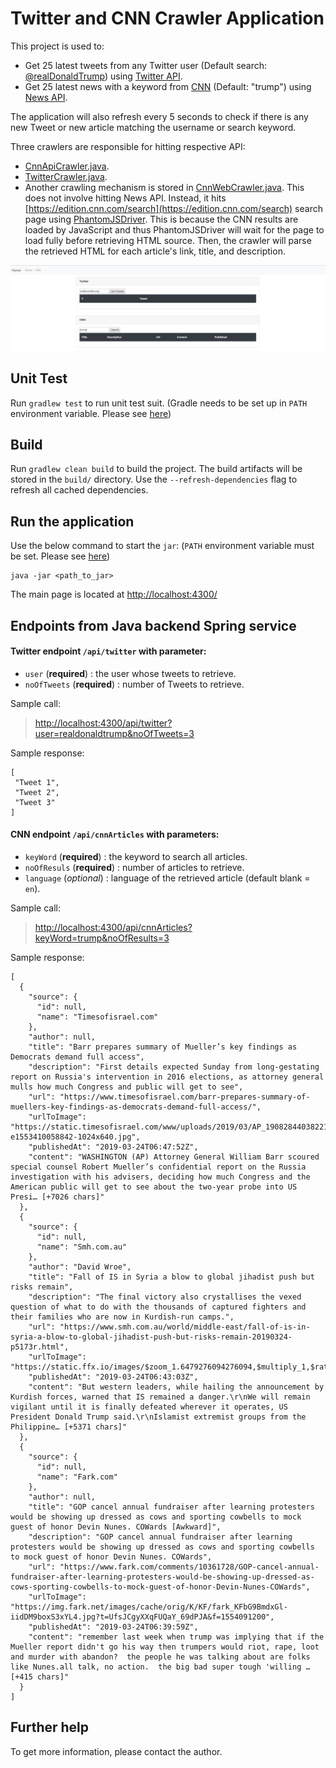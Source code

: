 # Twitter and CNN Crawler Application

This project is used to:
 - Get 25 latest tweets from any Twitter user (Default search: [@realDonaldTrump](https://twitter.com/realDonaldTrump)) using [Twitter API](https://developer.twitter.com/en/docs.html).
 - Get 25 latest news with a keyword from [CNN](https://edition.cnn.com/) (Default: "trump") using [News API](https://newsapi.org/).
 
The application will also refresh every 5 seconds to check if there is any new Tweet or new article matching the username or search keyword.

Three crawlers are responsible for hitting respective API:
 - [CnnApiCrawler.java](./src/main/java/com/quang/service/CnnApiCrawler.java).
 - [TwitterCrawler.java](./src/main/java/com/quang/service/TwitterCrawler.java).
 - Another crawling mechanism is stored in [CnnWebCrawler.java](./src/main/java/com/quang/service/CnnWebCrawler.java). This does not involve hitting News API. Instead, it hits [https://edition.cnn.com/search](https://edition.cnn.com/search) search page using [PhantomJSDriver](http://phantomjs.org/download.html). This is because the CNN results are loaded by JavaScript and thus PhantomJSDriver will wait for the page to load fully before retrieving HTML source. Then, the crawler will parse the retrieved HTML for each article's link, title, and description.

![screenshot](./homepage.PNG)

## Unit Test

Run `gradlew test` to run unit test suit.
(Gradle needs to be set up in `PATH` environment variable. Please see [here](https://www.tutorialspoint.com/gradle/gradle_installation.htm))


## Build

Run `gradlew clean build` to build the project. The build artifacts will be stored in the `build/` directory. 
Use the `--refresh-dependencies` flag to refresh all cached dependencies.

## Run the application

Use the below command to start the `jar`: (`PATH` environment variable must be set. Please see [here](https://www.javatpoint.com/how-to-set-path-in-java))

```jshelllanguage
java -jar <path_to_jar>
```

The main page is located at [http://localhost:4300/](http://localhost:4300/) 


## Endpoints from Java backend Spring service

#### Twitter endpoint `/api/twitter` with parameter: 
   + `user`    (**required**) : the user whose tweets to retrieve.
   + `noOfTweets` (**required**) : number of Tweets to retrieve.
   
   Sample call: 
   > [http://localhost:4300/api/twitter?user=realdonaldtrump&noOfTweets=3](http://localhost:4300/api/twitter?user=realdonaldtrump&noOfTweets=3)
   

   Sample response:
   ```
   [
    "Tweet 1",
    "Tweet 2",
    "Tweet 3"
   ]
   ```
  
   
 
#### CNN endpoint `/api/cnnArticles` with parameters:
   + `keyWord`    (**required**) : the keyword to search all articles.
   + `noOfResuls` (**required**) : number of articles to retrieve.
   + `language`   (*optional*)   : language of the retrieved article (default blank = `en`).
   
   Sample call:
   > [http://localhost:4300/api/cnnArticles?keyWord=trump&noOfResults=3](http://localhost:4300/api/cnnArticles?keyWord=trump&noOfResults=3)
   
   Sample response:
   ```
   [
     {
       "source": {
         "id": null,
         "name": "Timesofisrael.com"
       },
       "author": null,
       "title": "Barr prepares summary of Mueller’s key findings as Democrats demand full access",
       "description": "First details expected Sunday from long-gestating report on Russia's intervention in 2016 elections, as attorney general mulls how much Congress and public will get to see",
       "url": "https://www.timesofisrael.com/barr-prepares-summary-of-muellers-key-findings-as-democrats-demand-full-access/",
       "urlToImage": "https://static.timesofisrael.com/www/uploads/2019/03/AP_19082844038221-e1553410058842-1024x640.jpg",
       "publishedAt": "2019-03-24T06:47:52Z",
       "content": "WASHINGTON (AP) Attorney General William Barr scoured special counsel Robert Mueller’s confidential report on the Russia investigation with his advisers, deciding how much Congress and the American public will get to see about the two-year probe into US Presi… [+7026 chars]"
     },
     {
       "source": {
         "id": null,
         "name": "Smh.com.au"
       },
       "author": "David Wroe",
       "title": "Fall of IS in Syria a blow to global jihadist push but risks remain",
       "description": "The final victory also crystallises the vexed question of what to do with the thousands of captured fighters and their families who are now in Kurdish-run camps.",
       "url": "https://www.smh.com.au/world/middle-east/fall-of-is-in-syria-a-blow-to-global-jihadist-push-but-risks-remain-20190324-p5173r.html",
       "urlToImage": "https://static.ffx.io/images/$zoom_1.6479276094276094,$multiply_1,$ratio_1.776846,$width_1059,$x_909,$y_1314/t_crop_custom/w_800/q_86,f_auto/0711bd0feeda8e816edf753873d71a2055b3aad8",
       "publishedAt": "2019-03-24T06:43:03Z",
       "content": "But western leaders, while hailing the announcement by Kurdish forces, warned that IS remained a danger.\r\nWe will remain vigilant until it is finally defeated wherever it operates, US President Donald Trump said.\r\nIslamist extremist groups from the Philippine… [+5371 chars]"
     },
     {
       "source": {
         "id": null,
         "name": "Fark.com"
       },
       "author": null,
       "title": "GOP cancel annual fundraiser after learning protesters would be showing up dressed as cows and sporting cowbells to mock guest of honor Devin Nunes. COWards [Awkward]",
       "description": "GOP cancel annual fundraiser after learning protesters would be showing up dressed as cows and sporting cowbells to mock guest of honor Devin Nunes. COWards",
       "url": "https://www.fark.com/comments/10361728/GOP-cancel-annual-fundraiser-after-learning-protesters-would-be-showing-up-dressed-as-cows-sporting-cowbells-to-mock-guest-of-honor-Devin-Nunes-COWards",
       "urlToImage": "https://img.fark.net/images/cache/orig/K/KF/fark_KFbG9BmdxGl-iidDM9boxS3xYL4.jpg?t=UfsJCgyXXqFUQaY_69dPJA&f=1554091200",
       "publishedAt": "2019-03-24T06:39:59Z",
       "content": "remember last week when trump was implying that if the Mueller report didn't go his way then trumpers would riot, rape, loot and murder with abandon?  the people he was talking about are folks like Nunes.all talk, no action.  the big bad super tough 'willing … [+415 chars]"
     }
   ]
   ```
   
      

## Further help

To get more information, please contact the author.
